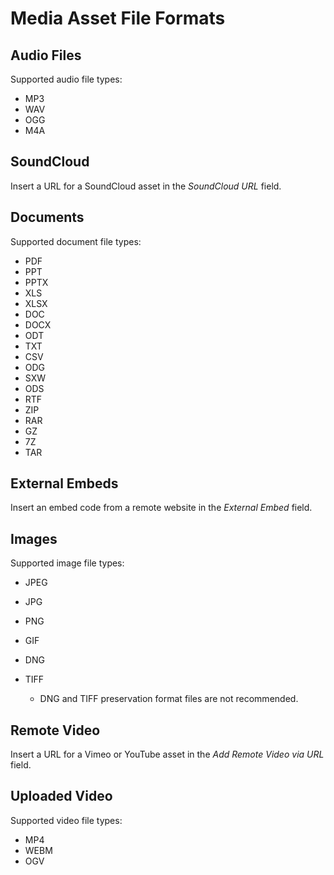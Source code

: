 # Media Asset File Formats

## Audio Files 

Supported audio file types: 
- MP3
- WAV
- OGG
- M4A 

## SoundCloud 

Insert a URL for a SoundCloud asset in the *SoundCloud URL* field.  

## Documents 

Supported document file types: 
- PDF
- PPT
- PPTX
- XLS
- XLSX
- DOC
- DOCX
- ODT
- TXT
- CSV
- ODG
- SXW
- ODS
- RTF
- ZIP
- RAR
- GZ
- 7Z
- TAR 

## External Embeds 

Insert an embed code from a remote website in the *External Embed* field.  

## Images 

Supported image file types: 
- JPEG
- JPG
- PNG
- GIF

- DNG
- TIFF  
	- DNG and TIFF preservation format files are not recommended. 

## Remote Video 

Insert a URL for a Vimeo or YouTube asset in the *Add Remote Video via URL* field.   

## Uploaded Video 

Supported video file types: 
- MP4
- WEBM
- OGV